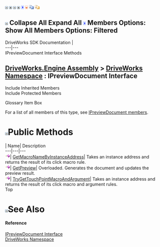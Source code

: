 ![](dotnetimages/collapse.gif) ![](dotnetimages/expand.gif) ![](dotnetimages/collapse.gif) ![](dotnetimages/expand.gif) ![](dotnetimages/drpdown.gif) ![](dotnetimages/drpdown_orange.gif) ![](dotnetimages/copycode.gif) ![](dotnetimages/copycodeHighlight.gif)

![](dotnetimages/collapse.gif) Collapse All Expand All ![](dotnetimages/drpdown.gif) Members Options: Show All  Members Options: Filtered   
---  
DriveWorks SDK Documentation  |   
---|---  
IPreviewDocument Interface Methods   
  
[DriveWorks.Engine Assembly](topic2156.md) > [DriveWorks Namespace](topic2159.md) : IPreviewDocument Interface  
---  
  
Include Inherited Members    
Include Protected Members    


Glossary Item Box

For a list of all members of this type, see [IPreviewDocument members](topic2264.md).

# ![](dotnetimages/collapse.gif)Public Methods

| Name| Description  
---|---|---  
![ Method](dotnetimages/Method.gif)| [GetMacroNameByInstanceAddress](topic2268.md)| Takes an instance address and returns the result of its click macro rule.   
![ Method](dotnetimages/Method.gif)| [GetPreview](topic2269.md)| Overloaded. Generates the document and updates the preview result.   
![ Method](dotnetimages/Method.gif)| [TryGetTouchPointMacroAndArgument](topic2272.md)| Takes an instance address and returns the result of its click macro and argument rules.   
Top

# ![](dotnetimages/collapse.gif)See Also

#### Reference

[IPreviewDocument Interface](topic2263.md)   
[DriveWorks Namespace](topic2159.md)


